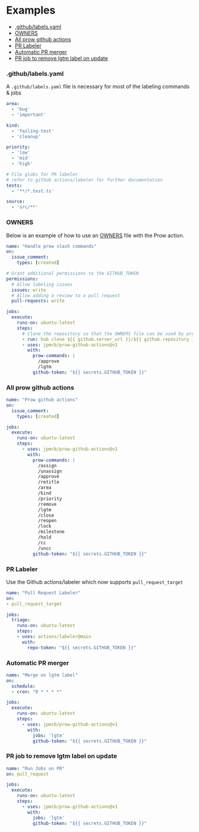 # Examples

* [.github/labels.yaml](#githublabelsyaml)
* [OWNERS](#owners)
* [All prow github actions](#all-prow-github-actions)
* [PR Labeler](#pr-labeler)
* [Automatic PR merger](#automatic-pr-merger)
* [PR job to remove lgtm label on update](#pr-job-to-remove-lgtm-label-on-update)

### .github/labels.yaml
A `.github/labels.yaml` file is necessary for most of the labeling commands & jobs

```yaml
area:
  - 'bug'
  - 'important'

kind:
  - 'failing-test'
  - 'cleanup'

priority:
  - 'low'
  - 'mid'
  - 'high'

# File globs for PR labeler
# refer to github actions/labeler for further documentation
tests:
  - '**/*.test.ts'

source:
  - 'src/**'
```

### OWNERS

Below is an example of how to use an [OWNERS](./commands.md#owners) file with the Prow action.

```yaml
name: "Handle prow slash commands"
on:
  issue_comment:
    types: [created]

# Grant additional permissions to the GITHUB_TOKEN
permissions:
  # Allow labeling issues
  issues: write
  # Allow adding a review to a pull request
  pull-requests: write

jobs:
  execute:
    runs-on: ubuntu-latest
    steps:
      # Clone the repository so that the OWNERS file can be used by prow
      - run: hub clone ${{ github.server_url }}/${{ github.repository }} .
      - uses: jpmcb/prow-github-actions@v1
        with:
          prow-commands: |
            /approve
            /lgtm
          github-token: "${{ secrets.GITHUB_TOKEN }}"
```


### All prow github actions

```yaml
name: "Prow github actions"
on:
  issue_comment:
    types: [created]

jobs:
  execute:
    runs-on: ubuntu-latest
    steps:
      - uses: jpmcb/prow-github-actions@v1
        with:
          prow-commands: |
            /assign
            /unassign
            /approve
            /retitle
            /area
            /kind
            /priority
            /remove
            /lgtm
            /close
            /reopen
            /lock
            /milestone
            /hold
            /cc
            /uncc
          github-token: "${{ secrets.GITHUB_TOKEN }}"
```

### PR Labeler
Use the Github actions/labeler which now supports `pull_request_target`
```yaml
name: "Pull Request Labeler"
on:
- pull_request_target

jobs:
  triage:
    runs-on: ubuntu-latest
    steps:
    - uses: actions/labeler@main
      with:
        repo-token: "${{ secrets.GITHUB_TOKEN }}"
```

### Automatic PR merger
```yaml
name: "Merge on lgtm label"
on:
  schedule:
  - cron: "0 * * * *"

jobs:
  execute:
    runs-on: ubuntu-latest
    steps:
      - uses: jpmcb/prow-github-actions@v1
        with:
          jobs: 'lgtm'
          github-token: "${{ secrets.GITHUB_TOKEN }}"
```

### PR job to remove lgtm label on update
```yaml
name: "Run Jobs on PR"
on: pull_request

jobs:
  execute:
    runs-on: ubuntu-latest
    steps:
      - uses: jpmcb/prow-github-actions@v1
        with:
          jobs: 'lgtm'
          github-token: "${{ secrets.GITHUB_TOKEN }}"
```

